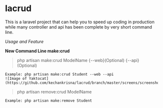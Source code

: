 # lacrud
This is a laravel project that can help you to speed up coding in production while many controller and api has been complete by very short command line.

*Usage and Feature*

**New Command Line make:crud**

> php artisan make:crud ModelName {--web}(Optional) {--api}(Optional)
```
Example: php artisan make:crud Student --web --api
![Image of Yaktocat](https://github.com/kechankrisna/lacrud/branch/master/screens/screenshot1.png)
```

> php artisan remove:crud ModelName
```
Example: php artisan make:remove Student
```